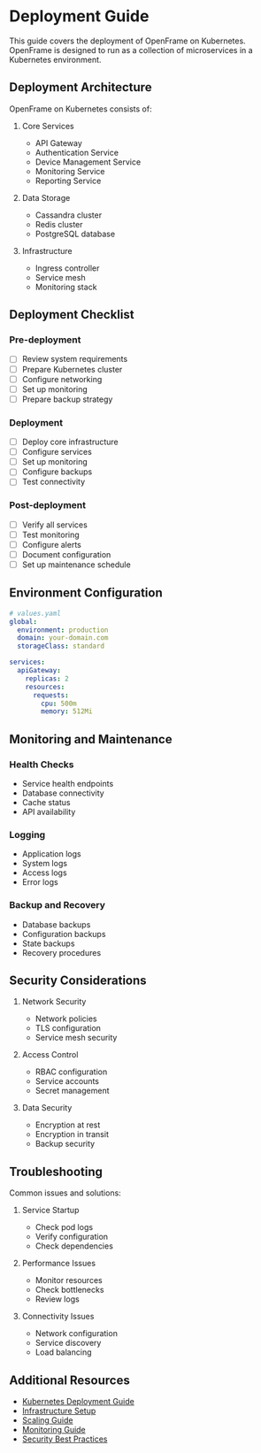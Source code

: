 # Deployment Guide

This guide covers the deployment of OpenFrame on Kubernetes. OpenFrame is designed to run as a collection of microservices in a Kubernetes environment.

## Deployment Architecture

OpenFrame on Kubernetes consists of:

1. Core Services
   - API Gateway
   - Authentication Service
   - Device Management Service
   - Monitoring Service
   - Reporting Service

2. Data Storage
   - Cassandra cluster
   - Redis cluster
   - PostgreSQL database

3. Infrastructure
   - Ingress controller
   - Service mesh
   - Monitoring stack

## Deployment Checklist

### Pre-deployment
- [ ] Review system requirements
- [ ] Prepare Kubernetes cluster
- [ ] Configure networking
- [ ] Set up monitoring
- [ ] Prepare backup strategy

### Deployment
- [ ] Deploy core infrastructure
- [ ] Configure services
- [ ] Set up monitoring
- [ ] Configure backups
- [ ] Test connectivity

### Post-deployment
- [ ] Verify all services
- [ ] Test monitoring
- [ ] Configure alerts
- [ ] Document configuration
- [ ] Set up maintenance schedule

## Environment Configuration

```yaml
# values.yaml
global:
  environment: production
  domain: your-domain.com
  storageClass: standard

services:
  apiGateway:
    replicas: 2
    resources:
      requests:
        cpu: 500m
        memory: 512Mi
```

## Monitoring and Maintenance

### Health Checks
- Service health endpoints
- Database connectivity
- Cache status
- API availability

### Logging
- Application logs
- System logs
- Access logs
- Error logs

### Backup and Recovery
- Database backups
- Configuration backups
- State backups
- Recovery procedures

## Security Considerations

1. Network Security
   - Network policies
   - TLS configuration
   - Service mesh security

2. Access Control
   - RBAC configuration
   - Service accounts
   - Secret management

3. Data Security
   - Encryption at rest
   - Encryption in transit
   - Backup security

## Troubleshooting

Common issues and solutions:

1. Service Startup
   - Check pod logs
   - Verify configuration
   - Check dependencies

2. Performance Issues
   - Monitor resources
   - Check bottlenecks
   - Review logs

3. Connectivity Issues
   - Network configuration
   - Service discovery
   - Load balancing

## Additional Resources

- [Kubernetes Deployment Guide](kubernetes.md)
- [Infrastructure Setup](infrastructure.md)
- [Scaling Guide](scaling.md)
- [Monitoring Guide](monitoring.md)
- [Security Best Practices](../security/overview.md) 